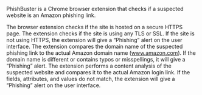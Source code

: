 PhishBuster is a Chrome browser extension that checks if a suspected website is an Amazon phishing link.

The browser extension checks if the site is hosted on a secure HTTPS page.
The extension checks if the site is using any TLS or SSL. If the site is not using HTTPS, the extension will give a “Phishing” alert on the user interface.
The extension compares the domain name of the suspected phishing link to the actual Amazon domain name (www.amazon.com). If the domain name is different or contains typos or misspellings, it will give a “Phishing” alert.
The extension performs a content analysis of the suspected website and compares it to the actual Amazon login link. If the fields, attributes, and values do not match, the extension will give a “Phishing” alert on the user interface.
